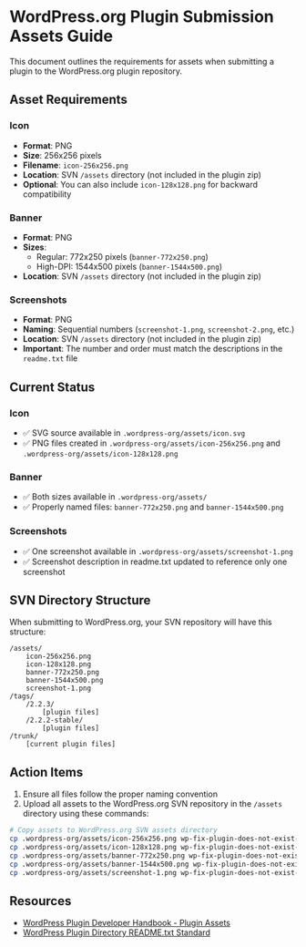 # WordPress.org Plugin Submission Assets Guide

This document outlines the requirements for assets when submitting a plugin to the WordPress.org plugin repository.

## Asset Requirements

### Icon

- **Format**: PNG
- **Size**: 256x256 pixels
- **Filename**: `icon-256x256.png`
- **Location**: SVN `/assets` directory (not included in the plugin zip)
- **Optional**: You can also include `icon-128x128.png` for backward compatibility

### Banner

- **Format**: PNG
- **Sizes**:
  - Regular: 772x250 pixels (`banner-772x250.png`)
  - High-DPI: 1544x500 pixels (`banner-1544x500.png`)
- **Location**: SVN `/assets` directory (not included in the plugin zip)

### Screenshots

- **Format**: PNG
- **Naming**: Sequential numbers (`screenshot-1.png`, `screenshot-2.png`, etc.)
- **Location**: SVN `/assets` directory (not included in the plugin zip)
- **Important**: The number and order must match the descriptions in the `readme.txt` file

## Current Status

### Icon
- ✅ SVG source available in `.wordpress-org/assets/icon.svg`
- ✅ PNG files created in `.wordpress-org/assets/icon-256x256.png` and `.wordpress-org/assets/icon-128x128.png`

### Banner
- ✅ Both sizes available in `.wordpress-org/assets/`
- ✅ Properly named files: `banner-772x250.png` and `banner-1544x500.png`

### Screenshots
- ✅ One screenshot available in `.wordpress-org/assets/screenshot-1.png`
- ✅ Screenshot description in readme.txt updated to reference only one screenshot

## SVN Directory Structure

When submitting to WordPress.org, your SVN repository will have this structure:

```
/assets/
    icon-256x256.png
    icon-128x128.png
    banner-772x250.png
    banner-1544x500.png
    screenshot-1.png
/tags/
    /2.2.3/
        [plugin files]
    /2.2.2-stable/
        [plugin files]
/trunk/
    [current plugin files]
```

## Action Items

1. Ensure all files follow the proper naming convention
2. Upload all assets to the WordPress.org SVN repository in the `/assets` directory using these commands:

```bash
# Copy assets to WordPress.org SVN assets directory
cp .wordpress-org/assets/icon-256x256.png wp-fix-plugin-does-not-exist-notices/assets/
cp .wordpress-org/assets/icon-128x128.png wp-fix-plugin-does-not-exist-notices/assets/
cp .wordpress-org/assets/banner-772x250.png wp-fix-plugin-does-not-exist-notices/assets/
cp .wordpress-org/assets/banner-1544x500.png wp-fix-plugin-does-not-exist-notices/assets/
cp .wordpress-org/assets/screenshot-1.png wp-fix-plugin-does-not-exist-notices/assets/
```

## Resources

- [WordPress Plugin Developer Handbook - Plugin Assets](https://developer.wordpress.org/plugins/wordpress-org/plugin-assets/)
- [WordPress Plugin Directory README.txt Standard](https://developer.wordpress.org/plugins/wordpress-org/how-your-readme-txt-works/)
